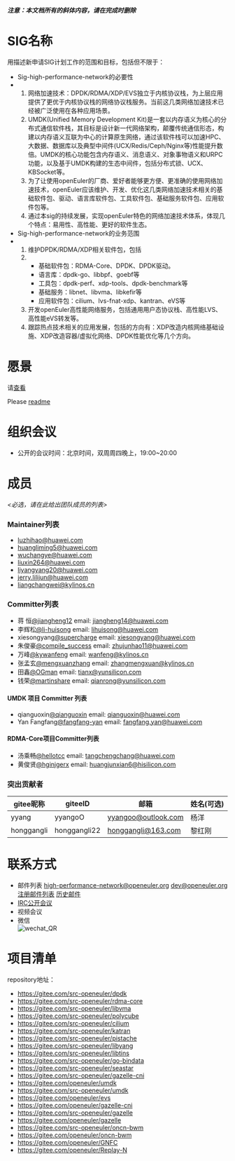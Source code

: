 ***注意：本文档所有的斜体内容，请在完成时删除***

# SIG名称

用描述新申请SIG计划工作的范围和目标，包括但不限于：

- Sig-high-performance-network的必要性
- 1. 网络加速技术：DPDK/RDMA/XDP/EVS独立于内核协议栈，为上层应用提供了更优于内核协议栈的网络协议栈服务。当前这几类网络加速技术已经被广泛使用在各种应用场景。
  2. UMDK(Unified Memory Development Kit)是一套以内存语义为核心的分布式通信软件栈，其目标是设计新一代网络架构，颠覆传统通信形态，构建以内存语义互联为中心的计算原生网络，通过该软件栈可以加速HPC、大数据、数据库以及典型中间件(UCX/Redis/Ceph/Nginx等)性能提升数倍。UMDK的核心功能包含内存语义、消息语义、对象事物语义和URPC功能，以及基于UMDK构建的生态中间件，包括分布式锁、UCX、KBSocket等。
  3. 为了让使用openEuler的厂商、爱好者能够更方便、更准确的使用网络加速技术，openEuler应该维护、开发、优化这几类网络加速技术相关的基础软件包、驱动、语言库软件包、工具软件包、基础服务软件包、应用软件包等。
  4. 通过本sig的持续发展，实现openEuler特色的网络加速技术体系，体现几个特点：易用性、高性能、更好的软件生态。
- Sig-high-performance-network的业务范围
- 1. 维护DPDK/RDMA/XDP相关软件包，包括
  2. - 基础软件包：RDMA-Core、DPDK、DPDK驱动。 
     - 语言库：dpdk-go、libbpf、goebf等
     - 工具包：dpdk-perf、xdp-tools、dpdk-benchmark等
     - 基础服务：libnet、libvma、libkefir等
     - 应用软件包：cilium、lvs-fnat-xdp、kantran、eVS等
  3. 开发openEuler高性能网络服务，包括通用用户态协议栈、高性能LVS、高性能eVS转发等。
  4. 跟踪热点技术相关的应用发展，包括的方向有：XDP改造内核网络基础设施、XDP改造容器/虚拟化网络、DPDK性能优化等几个方向。

# 愿景

请[查看](./Vision.md)

Please [readme](./Vision-en.md)

# 组织会议

- 公开的会议时间：北京时间，双周周四晚上，19:00~20:00



# 成员

*<必选，请在此给出团队成员的列表>*

### Maintainer列表

- luzhihao@huawei.com
- huangliming5@huawei.com
- wuchangye@huawei.com
- liuxin264@huawei.com
- liyangyang20@huawei.com
- jerry.lilijun@huawei.com
- liangchangwei@kylinos.cn

### Committer列表

- 蒋 恒[@jiangheng12](https://gitee.com/jiangheng12) email: jiangheng14@huawei.com
- 李辉松[@li-huisong](https://gitee.com/li-huisong) email: lihuisong@huawei.com
- xiesongyang[@supercharge](https://gitee.com/supercharge) email: xiesongyang@huawei.com
- 朱俊豪[@compile_success](https://gitee.com/compile_success) email: zhujunhao11@huawei.com
- 万峰[@kywanfeng](https://gitee.com/kywanfeng) email: wanfeng@kylinos.cn
- 张孟玄[@mengxuanzhang](https://gitee.com/mengxuanzhang) email: zhangmengxuan@kylinos.cn
- 田鑫[@OGman](https://gitee.com/OGman) email: tianx@yunsilicon.com
- 钱荣[@martinshare](https://gitee.com/martinshare) email: qianrong@yunsilicon.com

#### UMDK 项目 Committer 列表
- qianguoxin[@qianguoxin](https://gitee.com/qianguoxin) email: qianguoxin@huawei.com
- Yan Fangfang[@fangfang-yan](https://gitee.com/fangfang-yan) email: fangfang.yan@huawei.com

#### RDMA-Core项目Committer列表
- 汤乘畅[@hellotcc](https://gitee.com/hellotcc) email: tangchengchang@huawei.com
- 黄俊贤[@hginjgerx](https://gitee.com/hginjgerx) email: huangjunxian6@hisilicon.com

### 突出贡献者
| gitee昵称 | giteeID | 邮箱 | 姓名(可选)|
|---|---|---|---|
|yyang|yyangoO|yyangoo@outlook.com|杨洋|
|honggangli|honggangli22|honggangli@163.com|黎红刚|

# 联系方式

- 邮件列表 <high-performance-network@openeuler.org> <dev@openeuler.org>  
  [注册邮件列表](https://mailweb.openeuler.org/postorius/lists/high-performance-network.openeuler.org/) [历史邮件](https://mailweb.openeuler.org/hyperkitty/list/high-performance-network@openeuler.org/)
- [IRC公开会议]()
- 视频会议
- 微信  
 ![wechat_QR](./sig-wechat-qr.jpg)



# 项目清单

repository地址：

- https://gitee.com/src-openeuler/dpdk
- https://gitee.com/src-openeuler/rdma-core
- https://gitee.com/src-openeuler/libvma
- https://gitee.com/src-openeuler/polycube
- https://gitee.com/src-openeuler/cilium
- https://gitee.com/src-openeuler/katran
- https://gitee.com/src-openeuler/pistache
- https://gitee.com/src-openeuler/libyang
- https://gitee.com/src-openeuler/libtins
- https://gitee.com/src-openeuler/go-bindata
- https://gitee.com/src-openeuler/seastar
- https://gitee.com/src-openeuler/gazelle-cni
- https://gitee.com/openeuler/umdk
- https://gitee.com/src-openeuler/umdk
- https://gitee.com/openeuler/evs
- https://gitee.com/openeuler/gazelle-cni
- https://gitee.com/src-openeuler/gazelle
- https://gitee.com/openeuler/gazelle
- https://gitee.com/src-openeuler/oncn-bwm
- https://gitee.com/openeuler/oncn-bwm
- https://gitee.com/openeuler/GNFC
- https://gitee.com/openeuler/Replay-N

